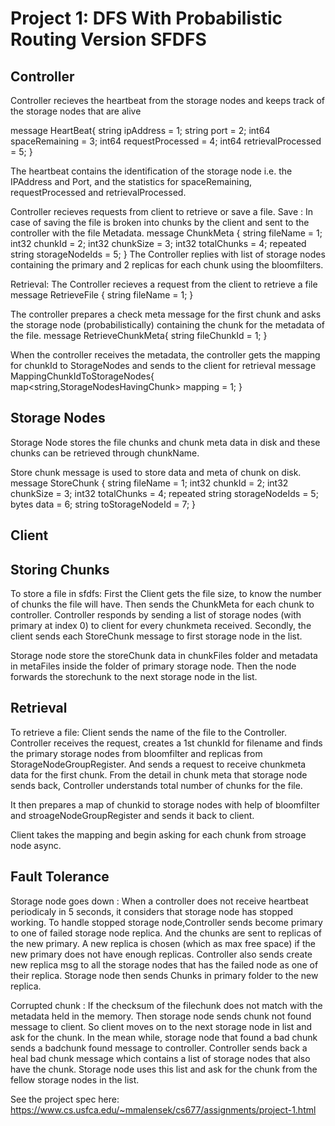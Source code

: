 # Project 1: DFS With Probabilistic Routing Version SFDFS

## Controller
Controller recieves the heartbeat from the storage nodes and keeps track of the storage nodes that are alive 

message HeartBeat{
    string ipAddress = 1;
    string port = 2;
    int64 spaceRemaining = 3;
    int64 requestProcessed = 4;
    int64 retrievalProcessed = 5;
}

The heartbeat contains the identification of the storage node i.e. the IPAddress and Port, and the statistics for spaceRemaining, requestProcessed and retrievalProcessed.

Controller recieves requests from client to retrieve or save a file. 
Save : In case of saving the file is broken into chunks by the client and sent to the controller with the file Metadata.
message ChunkMeta {
    string fileName = 1;
    int32 chunkId = 2;
    int32 chunkSize = 3;
    int32 totalChunks = 4;
    repeated string storageNodeIds = 5;
}
The Controller replies with list of storage nodes containing the primary and 2 replicas for each chunk using the bloomfilters.

Retrieval: The Controller recieves a request from the client to retrieve a file 
message RetrieveFile {
    string fileName = 1;
}

The controller prepares a check meta message for the first chunk and asks the storage node (probabilistically) containing the chunk for the metadata of the file.
message RetrieveChunkMeta{
    string fileChunkId = 1;
}

When the controller receives the metadata, the controller gets the mapping for chunkId to StorageNodes and sends to the client for retrieval
message MappingChunkIdToStorageNodes{
    map<string,StorageNodesHavingChunk> mapping = 1;
}



## Storage Nodes 
Storage Node stores the file chunks and chunk meta data in disk and these chunks can be retrieved through chunkName.

Store chunk message is used to store data and meta of chunk on disk.
message StoreChunk {
     string fileName = 1;
     int32 chunkId = 2;
     int32 chunkSize = 3;
     int32 totalChunks = 4;
     repeated string storageNodeIds = 5;
     bytes data = 6;
     string toStorageNodeId = 7;
 }
 
 

## Client


## Storing Chunks
To store a file in sfdfs:
First the Client gets the file size, to know the number of chunks the file will have. Then sends the ChunkMeta for each chunk to controller. Controller responds by sending a list of storage nodes (with primary at index 0) to client for every chunkmeta received.
Secondly, the client sends each StoreChunk message to first storage node in the list.

Storage node store the storeChunk data in chunkFiles folder and metadata in metaFiles inside the folder of primary storage node. Then the node forwards the storechunk to the next storage node in the list.

## Retrieval 
To retrieve a file:
Client sends the name of the file to the Controller.
Controller receives the request, creates a 1st chunkId for filename and finds the primary storage nodes from bloomfilter and replicas from StorageNodeGroupRegister. And sends a request to receive chunkmeta data for the first chunk. 
From the detail in chunk meta that storage node sends back, Controller understands total number of chunks for the file.

It then prepares a map of chunkid to storage nodes with help of bloomfilter and stroageNodeGroupRegister and sends it back to client.

Client takes the mapping and begin asking for each chunk from stroage node async.

## Fault Tolerance
Storage node goes down :
When a controller does not receive heartbeat periodicaly in 5 seconds, it considers that storage node has stopped working.
To handle stopped storage node,Controller sends become primary to one of failed storage node replica. And the chunks are sent to replicas of the new primary. A new replica is chosen (which as max free space) if the new primary does not have enough replicas.
Controller also sends create new replica msg to all the storage nodes that has the failed node as one of their replica. Storage node then sends Chunks in primary folder to the new replica.

Corrupted chunk :
If the checksum of the filechunk does not match with the metadata held in the memory. Then storage node sends chunk not found message to client. So client moves on to the next storage node in list and ask for the chunk. 
In the mean while, storage node that found a bad chunk sends a badchunk found message to controller. Controller sends back a heal bad chunk message which contains a list of storage nodes that also have the chunk. Storage node uses this list and ask for the chunk from the fellow storage nodes in the list.
















See the project spec here: https://www.cs.usfca.edu/~mmalensek/cs677/assignments/project-1.html

